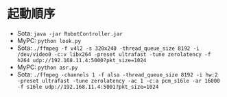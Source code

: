 # 起動順序
- Sota: `java -jar RobotController.jar`
- MyPC: `python look.py`
- Sota: `./ffmpeg -f v4l2 -s 320x240 -thread_queue_size 8192 -i /dev/video0 -c:v libx264 -preset ultrafast -tune zerolatency -f h264 udp://192.168.11.4:5000?pkt_size=1024`
- MyPC: `python asr.py`
- Sota: `./ffmpeg -channels 1 -f alsa -thread_queue_size 8192 -i hw:2 -preset ultrafast -tune zerolatency -ac 1 -c:a pcm_s16le -ar 16000 -f s16le udp://192.168.11.4:5001?pkt_size=1024`